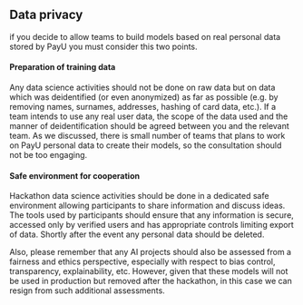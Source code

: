 ## Data privacy

if you decide to allow teams to build models based on real personal data stored by PayU you must consider this two points.  
#### Preparation of training data
Any data science activities should not be done on raw data but on data which was deidentified (or even anonymized) as far as possible (e.g. by removing names, surnames, addresses, hashing of card data, etc.).
If a team intends to use any real user data, the scope of the data used and the manner of deidentification should be agreed between you and the relevant team.
As we discussed, there is small number of teams that plans to work on PayU personal data to create their models, so the consultation should not be too engaging.
#### Safe environment for cooperation
Hackathon data science activities should be done in a dedicated safe environment allowing participants to share information and discuss ideas. The tools used by participants should ensure that any information is secure, accessed only by verified users and has appropriate controls limiting export of data. Shortly after the event any personal data should be deleted.



Also, please remember that any AI projects should also be assessed from a fairness and ethics perspective, especially with respect to bias control, transparency, explainability, etc. However, given that these models will not be used in production but removed after the hackathon, in this case we can resign from such additional assessments.
